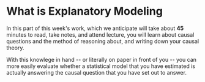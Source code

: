 # What is Explanatory Modeling 

In this part of this week's work, which we anticipate will take about **45** minutes to read, take notes, and attend lecture, you will learn about causal questions and the method of reasoning about, and writing down your causal theory. 

With this knowlege in hand -- or literally on paper in front of you -- you can more easily evaluate whether a statistical model that you have estimated is actually answering the causal question that you have set out to answer. 
